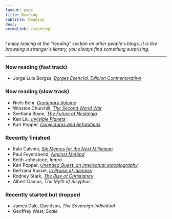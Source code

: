 ```yaml
---
layout: page
title: Reading
subtitle: Reading
desc:
permalink: /reading/
---
```


<div class="pretty-links">

<div class="lead lead-about"><i>I enjoy looking at the "reading" section on other people's blogs. It is like browsing a stranger's library, you always find something surprising.</i>
</div>

<!--{::nomarkdown}
<figure class="site-profile">
    <img src="{{ site.baseurl }}/assets/img/profile.png">
</figure>
{:/}-->

---

### Now reading (fast track)

- Jorge Luis Borges, *[Borges Esencial, Edicion Conmemorativa](https://www.amazon.co.uk/gp/product/8420479780)*

### Now reading (slow track)


- Niels Bohr, *[Centenary Volume](https://www.amazon.co.uk/Niels-Bohr-Centenary-P-French/dp/0674624157)*
- Winston Churchill, *[The Second World War](https://www.amazon.co.uk/Second-World-War-Winston-Churchill/dp/0712667024/)*
- Svetlana Boym, *[The Future of Nostalgia](https://www.amazon.co.uk/Future-Nostalgia-Svetlana-Boym/dp/0465007082)*
- Ken Liu, [*Invisible Planets*](https://www.amazon.co.uk/Invisible-Planets-Ken-Liu/dp/1786692783)
- Karl Popper, [*Conjectures and Refutations*](https://www.amazon.co.uk/Conjectures-Refutations-Scientific-Knowledge-Routledge/dp/0415285941/)


### Recently finished

- Italo Calvino, *[Six Memos for the Next Millenium](https://www.amazon.com/Memos-Millennium-Penguin-Modern-Classics/dp/014118969X)*
- Paul Feyerabend, *[Against Method](https://www.amazon.co.uk/Against-Method-Feyerabend-Paul-Paperback/dp/B00M0SFZ6O/)*
- Keith Johnstone, *Impro*
- Karl Popper, [*Unended Quest: an intellectual autobiography*](https://www.amazon.co.uk/Unended-Quest-Intellectual-Autobiography-Routledge/dp/0415285909)
- Bertrand Russel, [*In Praise of Idleness*](https://www.amazon.co.uk/gp/product/0415325064/)
- Rodney Stark, [*The Rise of Christianity*](https://www.amazon.co.uk/gp/product/0060677015)
- Albert Camus, *The Myth of Sisyphus*


### Recently started but dropped

- James Dale, Davidson, *The Sovereign Individual*
- Geoffrey West, *Scale*

<!-- ### Queued -->
